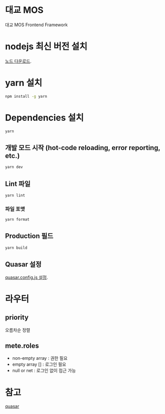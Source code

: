 # 대교 MOS

대교 MOS Frontend Framework


# nodejs 최신 버전 설치
[노드 다운로드](https://nodejs.org/ko/download/).

# yarn 설치

```bash
npm install -g yarn
```

# Dependencies 설치

```bash
yarn
```

## 개발 모드 시작 (hot-code reloading, error reporting, etc.)

```bash
yarn dev
```

## Lint 파일

```bash
yarn lint
```

### 파일 포맷

```bash
yarn format
```

## Production 필드

```bash
yarn build
```

## Quasar 설정

[quasar.config.js 설정](https://v2.quasar.dev/quasar-cli-vite/quasar-config-js).

# 라우터

## priority

오름차순 정렬

## mete.roles

- non-empty array : 권한 필요
- empty array [] : 로그인 필요
- null or net : 로그인 없이 접근 가능

# 참고

[quasar](https://quasar.dev/)
